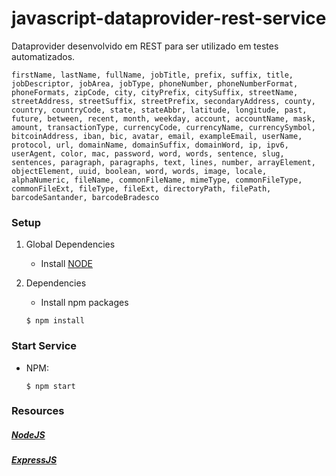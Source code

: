 # javascript-dataprovider-rest-service

Dataprovider desenvolvido em REST para ser utilizado em testes automatizados. 

	firstName, lastName, fullName, jobTitle, prefix, suffix, title, jobDescriptor, jobArea, jobType, phoneNumber, phoneNumberFormat, phoneFormats, zipCode, city, cityPrefix, citySuffix, streetName, streetAddress, streetSuffix, streetPrefix, secondaryAddress, county, country, countryCode, state, stateAbbr, latitude, longitude, past, future, between, recent, month, weekday, account, accountName, mask, amount, transactionType, currencyCode, currencyName, currencySymbol, bitcoinAddress, iban, bic, avatar, email, exampleEmail, userName, protocol, url, domainName, domainSuffix, domainWord, ip, ipv6, userAgent, color, mac, password, word, words, sentence, slug, sentences, paragraph, paragraphs, text, lines, number, arrayElement, objectElement, uuid, boolean, word, words, image, locale, alphaNumeric, fileName, commonFileName, mimeType, commonFileType, commonFileExt, fileType, fileExt, directoryPath, filePath, barcodeSantander, barcodeBradesco

### Setup

1. Global Dependencies
    * Install [NODE](https://nodejs.org/en/)

2. Dependencies
	* Install npm packages
	```
	$ npm install
	```    

### Start Service

* NPM:
	```
	$ npm start
	```

### Resources
##### [NodeJS](https://nodejs.org/en/)
##### [ExpressJS](https://expressjs.com/pt-br/)
